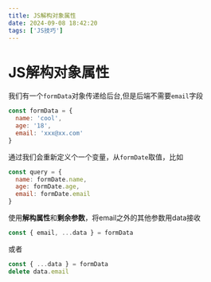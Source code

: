 ```yaml
---
title: JS解构对象属性
date: 2024-09-08 18:42:20
tags: ['JS技巧']
---
```


# JS解构对象属性

我们有一个```formData```对象传递给后台,但是后端不需要```email```字段
```js
const formData = {
  name: 'cool',
  age: '18',
  email: 'xxx@xx.com'
}
```
通过我们会重新定义个一个变量，从```formDate```取值，比如

```js
const query = {
  name: formDate.name,
  age: formDate.age,
  email: formDate.email
}
```

使用**解构属性**和**剩余参数**，将email之外的其他参数用data接收
```js
const { email, ...data } = formData
```
或者

```js
const { ...data } = formData
delete data.email
```

